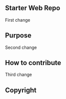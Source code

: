 ## Starter Web Repo
First change

## Purpose
Second change 



## How to contribute
Third change


## Copyright
 